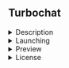 ## Turbochat

<details>
  <summary>Description</summary>

  Simple chat with Hotwire, Turbo and Stimulus.

  Implemented in Ruby 3.0 using Rails 7.0 and PostgreSQL.

</details>

<details>
  <summary>Launching</summary>

  ## Prepare

  - Redis

  ```bash
  brew install redis
  ```
  ```bash
  redis-server --daemonize yes
  ```
  - Vips

  ```bash
  brew install vips
  ```

  ## Install

  1. Download or clone repo. Install all dependencies and prepare database

  ```bash
  $ bin/setup
  ```

  2. Start server

  ```bash
  $ bin/dev
  ```
</details>

<details>
  <summary>Preview</summary>
  1-3 stage (frontend)

  https://user-images.githubusercontent.com/17977331/153748789-258c035c-e526-4a61-916a-157a29fea960.mp4

  4 stage (avatar)

  ![screen](https://user-images.githubusercontent.com/17977331/153748810-73dfad43-8e3a-437a-bdc3-eb144d617484.jpg)

  5 stage (online status)

  https://user-images.githubusercontent.com/17977331/153748830-4440b4a7-ea8f-442b-800e-720d235ecbd8.mov

  6 stage (profile modal)

  https://user-images.githubusercontent.com/17977331/153777545-1482caec-b894-418c-92e1-e6b4dda8708d.mov

  7 stage (Favorites)

  https://user-images.githubusercontent.com/17977331/154814541-ff5928f4-aaf8-4343-9821-97a8c33185f5.mov

  8 stage (Turbo Frames refactoring)

  https://user-images.githubusercontent.com/17977331/154828223-4af159e1-ef0a-4cdd-b0db-4ddfe393e07d.mov

  9 stage (User favorires, move all in :rooms Turbo Frame, fixed create Room issue)

  https://user-images.githubusercontent.com/17977331/154912660-f115923e-b92a-44bd-a2e6-0c919c81e19a.mov

  10 stage (User roles)
  
  https://user-images.githubusercontent.com/17977331/155677173-ae58cf3e-f709-4fce-abd2-0a30052d9969.mov

</details>

<details>
  <summary>License</summary>

  MIT – see `LICENSE`
</details>

